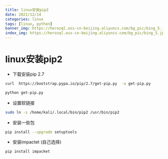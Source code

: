 ```yaml
---
title: linux安装pip2
date: 2021/12/14
categories: linux
tags: [linux, python]
banner_img: https://herozql.oss-cn-beijing.aliyuncs.com/bg_pic/bing_5.jpg
index_img: https://herozql.oss-cn-beijing.aliyuncs.com/bg_pic/bing_5.jpg
---
```




# linux安装pip2

- 下载安装pip 2.7

```bash
curl  https://bootstrap.pypa.io/pip/2.7/get-pip.py  -o get-pip.py

python get-pip.py
```

- 设置软链接

```bash
sudo ln -s /home/kali/.local/bin/pip2 /usr/bin/pip2
```

- 安装一些包

```bash
pip install --upgrade setuptools
```

- 安装impactet (自己选择)

```bash
pip install impacket
```

